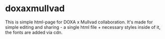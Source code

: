# doxaxmullvad

This is simple html-page for DOXA x Mullvad collaboration. It's made for simple editing and sharing - a single html file + necessary styles inside of it, the fonts are added via cdn.